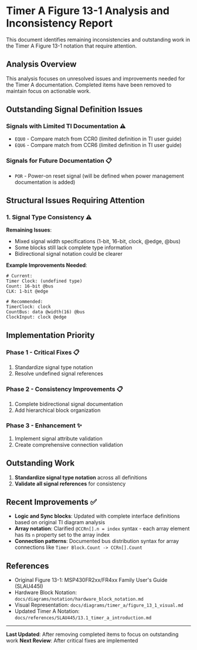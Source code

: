 # Timer A Figure 13-1 Analysis and Inconsistency Report

This document identifies remaining inconsistencies and outstanding work in the Timer A Figure 13-1
notation that require attention.

## Analysis Overview

This analysis focuses on unresolved issues and improvements needed for the Timer A documentation.
Completed items have been removed to maintain focus on actionable work.

## Outstanding Signal Definition Issues

### Signals with Limited TI Documentation ⚠️

- `EQU0` - Compare match from CCR0 (limited definition in TI user guide)
- `EQU6` - Compare match from CCR6 (limited definition in TI user guide)

### Signals for Future Documentation 📋

- `POR` - Power-on reset signal (will be defined when power management documentation is added)

## Structural Issues Requiring Attention

### 1. Signal Type Consistency ⚠️

**Remaining Issues**:

- Mixed signal width specifications (1-bit, 16-bit, clock, @edge, @bus)
- Some blocks still lack complete type information
- Bidirectional signal notation could be clearer

**Example Improvements Needed**:

```text
# Current:
Timer Clock: (undefined type)
Count: 16-bit @bus
CLK: 1-bit @edge

# Recommended:
TimerClock: clock
CountBus: data @width(16) @bus
ClockInput: clock @edge
```

## Implementation Priority

### Phase 1 - Critical Fixes 📋

1. Standardize signal type notation
2. Resolve undefined signal references

### Phase 2 - Consistency Improvements 📋

1. Complete bidirectional signal documentation
2. Add hierarchical block organization

### Phase 3 - Enhancement ✨

1. Implement signal attribute validation
2. Create comprehensive connection validation

## Outstanding Work

1. **Standardize signal type notation** across all definitions
2. **Validate all signal references** for consistency

## Recent Improvements ✅

- **Logic and Sync blocks**: Updated with complete interface definitions based on original TI diagram analysis
- **Array notation**: Clarified `@CCRn[].n = index` syntax - each array element has its `n` property set to the array index
- **Connection patterns**: Documented bus distribution syntax for array connections like `Timer Block.Count -> CCRn[].Count`

## References

- Original Figure 13-1: MSP430FR2xx/FR4xx Family User's Guide (SLAU445I)
- Hardware Block Notation: `docs/diagrams/notation/hardware_block_notation.md`
- Visual Representation: `docs/diagrams/timer_a/figure_13_1_visual.md`
- Updated Timer A Notation: `docs/references/SLAU445/13.1_timer_a_introduction.md`

---

**Last Updated**: After removing completed items to focus on outstanding work
**Next Review**: After critical fixes are implemented
